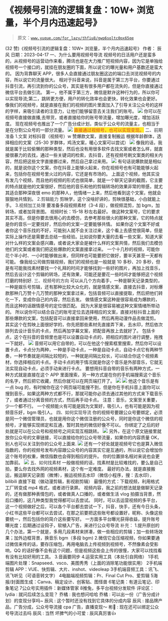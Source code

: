 # 《视频号引流的逻辑复盘：10W+ 浏览量，半个月内迅速起号》

> 原文：[`www.yuque.com/for_lazy/thfiu8/gwp6soltc0px65qe`](https://www.yuque.com/for_lazy/thfiu8/gwp6soltc0px65qe)

<ne-h2 id="616edc8e" data-lake-id="616edc8e"><ne-heading-ext><ne-heading-anchor></ne-heading-anchor><ne-heading-fold></ne-heading-fold></ne-heading-ext><ne-heading-content><ne-text id="uc889a90d">(32 赞)《视频号引流的逻辑复盘：10W+ 浏览量，半个月内迅速起号》</ne-text></ne-heading-content></ne-h2> <ne-p id="u5cd52c6a" data-lake-id="u5cd52c6a"><ne-text id="u94c24b5d">作者： 辰风</ne-text></ne-p> <ne-p id="u6a9d60bb" data-lake-id="u6a9d60bb"><ne-text id="u59b0fc50">日期：2023-04-17</ne-text></ne-p> <ne-h3 id="5dfa1d88" data-lake-id="5dfa1d88"><ne-heading-ext><ne-heading-anchor></ne-heading-anchor><ne-heading-fold></ne-heading-fold></ne-heading-ext><ne-heading-content><ne-text id="ub12c8814">一、为什么要用视频号导流</ne-text></ne-heading-content></ne-h3> <ne-p id="u9f76c6b1" data-lake-id="u9f76c6b1"><ne-text id="u46bb8329">视频号的日活用户还是蛮多的，从视频号的运营动作来看，腾讯也是在大力推广短视频内容，因为它是单独给视频号一个接口的，就挂在朋友圈的下面，所以说它的曝光量和用户基数还是蛮大的。</ne-text></ne-p> <ne-p id="u4dc09851" data-lake-id="u4dc09851"><ne-text id="uf5d92eed">因为背靠聊天 APP，很多人会直接通过朋友圈这边的端口去浏览视频号的内容，所以说它的流量很大。</ne-text></ne-p> <ne-p id="u235a57e1" data-lake-id="u235a57e1"><ne-text id="ua87eef73">相对于抖音来说，抖音是属于第三方平台，你要通过抖音引流，再引流到你的公众号，其实是有很多用户都在流失的，但是你直接通过微信平台去做引流。</ne-text></ne-p> <ne-p id="u211ac8f1" data-lake-id="u211ac8f1"><ne-text id="u81feebf4" ne-bold="true">第一，他不属于第三方，微信是默许这种行为的，所以你可以实现导流;第二，跳转更方便，用户的转化效率也会更快，转化效果也会更好。</ne-text></ne-p> <ne-p id="u014e9c1d" data-lake-id="u014e9c1d"><ne-text id="u86c10d67">像我们的视频号，就是直接在我们的视频的图片里面加入了引导关注公众号的这样的字样，来吸引读者的注意力，让他们能够留意去关注我们的账号。</ne-text></ne-p> <ne-p id="u019d4c5f" data-lake-id="u019d4c5f"><ne-card data-card-name="image" data-card-type="inline" id="gfy2Q" data-event-boundary="card">![](img/e01a80587b998276cab5da2fe5eb041e.png)</ne-card></ne-p> <ne-p id="udde810ac" data-lake-id="udde810ac"><ne-text id="ua18ee6d1">你可以在视频号直接做直播,去带货，或者直接给你的账号带流量，增加曝光度，增加活跃度。</ne-text></ne-p> <ne-p id="u5390032b" data-lake-id="u5390032b"><ne-text id="u154023cf">现在视频号也推出了一个广告分成计划，类似于公众号的流量主，也相当于是在分割公众号的一部分流量。</ne-text></ne-p> <ne-p id="u2b396d3f" data-lake-id="u2b396d3f"><ne-card data-card-name="image" data-card-type="inline" id="xPAsm" data-event-boundary="card">![](img/91cba1fedee9c810540579d663b48416.png)</ne-card></ne-p> <ne-p id="u2a3e5d52" data-lake-id="u2a3e5d52"><ne-text id="u1cafc404" style="background-color: rgb(255, 233, 40); color: rgb(216, 57, 49);">直接通过视频号，也可以实现变现。</ne-text></ne-p> <ne-h3 id="9e559003" data-lake-id="9e559003"><ne-heading-ext><ne-heading-anchor></ne-heading-anchor><ne-heading-fold></ne-heading-fold></ne-heading-ext><ne-heading-content><ne-text id="u3a700dc7" style="background-color: rgb(255, 255, 255); color: rgb(47, 48, 52);">二、前期准备</ne-text></ne-heading-content></ne-h3> <ne-h4 id="9039450f" data-lake-id="9039450f"><ne-heading-ext><ne-heading-anchor></ne-heading-anchor><ne-heading-fold></ne-heading-fold></ne-heading-ext> <ne-heading-content></ne-heading-content></ne-h4> <ne-h4 id="fee436e1" data-lake-id="fee436e1"><ne-heading-ext><ne-heading-anchor></ne-heading-anchor><ne-heading-fold></ne-heading-fold></ne-heading-ext><ne-heading-content><ne-text id="u732c031e" style="background-color: rgb(255, 255, 255); color: rgb(47, 48, 52);">1.文案</ne-text></ne-heading-content></ne-h4> <ne-p id="u7ddb5712" data-lake-id="u7ddb5712"><ne-text id="u07d5a4f7">对标抖音（视频号）w 赞爆款文案，直接复制搬运</ne-text></ne-p> <ne-p id="u0b5f762c" data-lake-id="u0b5f762c"><ne-text id="ub79a29d6">根据年龄群体，选择相应的文案（25-30 岁群体，鸡汤文案，暖心文案可以尝试）</ne-text></ne-p> <ne-p id="u002105f7" data-lake-id="u002105f7"><ne-card data-card-name="image" data-card-type="inline" id="PP6xi" data-event-boundary="card">![](img/0e8b02e02a197f971550f7e8cc2ee027.png)</ne-card></ne-p> <ne-p id="u6259ce08" data-lake-id="u6259ce08"><ne-text id="u327e9ccc">像我的话，我就是属于比较偷懒的那种类型，然后也没有用很多软件去找文案或者怎么样，就直接很暴力的去找，通过一些关键词的检索，去抖音，还有视频号刷文案类的相关内容，然后把这些文字直接挪过来，然后自己拿过来用。</ne-text></ne-p> <ne-p id="u5e237d0f" data-lake-id="u5e237d0f"><ne-card data-card-name="image" data-card-type="inline" id="YVW2V" data-event-boundary="card">![](img/eba06d0138588701cd1041bc8790eaa1.png)</ne-card></ne-p> <ne-p id="ufb6deef7" data-lake-id="ufb6deef7"><ne-text id="u4423be69">有句话说爆款就是相似的，就是说你这个文案，你在抖音上能够火起来，你在视频号也有可能能够火起来，包括你在视频号里火过的内容，它还是有市场的。</ne-text></ne-p> <ne-p id="u0197e6ff" data-lake-id="u0197e6ff"><ne-text id="ub8729186">上面这个视频，他其实没有发几个视频，而且他的视频的形式也很简单，就是一个聊天记录的截图，它主要的特点就是他的文案很好，然后他的音乐和他的剪辑转场的效果非常的带感，就尤其适合那种深夜很 emo 的那种人，他情绪一上来，然后他看到这个文案，他就会狠狠地共情到。</ne-text></ne-p> <ne-h4 id="ecbb4965" data-lake-id="ecbb4965"><ne-heading-ext><ne-heading-anchor></ne-heading-anchor><ne-heading-fold></ne-heading-fold></ne-heading-ext><ne-heading-content><ne-text id="u07c943a1" style="background-color: rgb(255, 255, 255); color: rgb(47, 48, 52);">2.剪辑能力</ne-text></ne-heading-content></ne-h4> <ne-p id="ud5eaab05" data-lake-id="ud5eaab05"><ne-text id="u79030374">剪映学，这个没啥好讲的，剪映很基础，小白就能上手。</ne-text></ne-p> <ne-h4 id="9039450f-1" data-lake-id="9039450f-1"><ne-heading-ext><ne-heading-anchor></ne-heading-anchor><ne-heading-fold></ne-heading-fold></ne-heading-ext> <ne-heading-content></ne-heading-content></ne-h4> <ne-h4 id="96369e93" data-lake-id="96369e93"><ne-heading-ext><ne-heading-anchor></ne-heading-anchor><ne-heading-fold></ne-heading-fold></ne-heading-ext><ne-heading-content><ne-text id="ua2eb1245" style="background-color: rgb(255, 255, 255); color: rgb(47, 48, 52);">3.视频加工处理</ne-text></ne-heading-content></ne-h4> <ne-p id="u0714208e" data-lake-id="u0714208e"><ne-text id="uc6c7af5b">要准备多段视频素材（3-4 段），做视频混剪，加 bgm，加转场，或者加背景图。</ne-text></ne-p> <ne-p id="u1f40114e" data-lake-id="u1f40114e"><ne-text id="u81a0743f">视频时长：15-18 秒左右最好。</ne-text></ne-p> <ne-p id="u94819d91" data-lake-id="u94819d91"><ne-text id="u0cde1b9b">做这种文案号，它的要求其实不高，但是你要去很用心的去模仿，去参考那些很火的那种文案，它的特点就是你的音乐一定要找好，然后你的文案一定要能够共情。</ne-text></ne-p> <ne-p id="u37cde57a" data-lake-id="u37cde57a"><ne-text id="u8510cdca">如果你这个文案不好或者你这个音乐找的不好，可能别人就不会关注过来，这个看上去感觉很简单，但是实际上操作还是需要去总结一些经验。比如说你要大量的去看一些文案，知道大家对什么样的文案会感兴趣，或者说大家会是被什么样的文案共情，然后我们去模仿他们的文案或者我们把这些爆款的文案直接拿过来。</ne-text></ne-p> <ne-p id="u2e3ea967" data-lake-id="u2e3ea967"><ne-text id="u4de9bea7">一个十几秒的视频，可能你花个半小时、一小时能够做出来，但同样也可能要把它做好，要半天甚至一天都有可能。</ne-text></ne-p> <ne-p id="ue80a0bd4" data-lake-id="ue80a0bd4"><ne-text id="ud755fc14">像我给公司做剪辑视频，我们的视频也是一般就是 10 多秒、20 多秒，但是有可能我找素材要找一个礼拜的时间才能够找到一些好的图片，再加上找音乐，然后去设计这个剪辑的转场，还有效果，可能还是要花一些时间才能够把这个视频打磨的特别好.</ne-text></ne-p> <ne-h3 id="26442cdd" data-lake-id="26442cdd"><ne-heading-ext><ne-heading-anchor></ne-heading-anchor><ne-heading-fold></ne-heading-fold></ne-heading-ext><ne-heading-content><ne-text id="u58b12b0a" style="background-color: rgb(255, 255, 255); color: rgb(47, 48, 52);">三、视频号的方向</ne-text></ne-heading-content></ne-h3> <ne-p id="ufddbedc2" data-lake-id="ufddbedc2"><ne-text id="uf8658611">可以从几个方向着手，一种是聊天记录类型的，一种是娱乐号剪辑，还有那种比较大众化的，就是情感文案，直接去抖音，对标爆款那种几万赞十几万赞的那种文案拿过来，包括音频可以直接提取，然后把他们转化一下，变成你自己的内容，然后去发。</ne-text></ne-p> <ne-p id="u2dbac95a" data-lake-id="u2dbac95a"><ne-text id="ua1c2c447">做情感文案这种是很容易成为爆款的，而且这种的话跟情感号的定位很匹配。</ne-text></ne-p> <ne-p id="u2136b5b1" data-lake-id="u2136b5b1"><ne-text id="ua260d716">因为大家是很容易被这种文案情绪所带动的。</ne-text></ne-p> <ne-p id="ue82b61ef" data-lake-id="ue82b61ef"><ne-text id="u609578cc">所以说你可以结合自己的账号定位去选择相应的文案，直接对标抖音上面的那些爆款的文案，包括配音可以直接拿回来使用，然后再用动漫作品去做混剪。</ne-text></ne-p> <ne-p id="u7fe31805" data-lake-id="u7fe31805"><ne-text id="ufdb8b4a4">其实这个在剪映上面很好学的，你先把那些素材先直接弄下来，去水印，然后依次排列去设计音乐的卡点，然后再加字幕文案，把配音再放上去就好了。</ne-text></ne-p> <ne-p id="u8bc24ff1" data-lake-id="u8bc24ff1"><ne-text id="u566fef72">包括卡点，这个在抖音的音频里也是可以设置自动卡点的，把相应的图片进行调整，拖拽一下就好。</ne-text></ne-p> <ne-p id="u7633db87" data-lake-id="u7633db87"><ne-card data-card-name="image" data-card-type="inline" id="CmCSX" data-event-boundary="card">![](img/425566f148206da1763ba2dd1b78fa17.png)</ne-card></ne-p> <ne-p id="u3deddfd1" data-lake-id="u3deddfd1"><ne-text id="ud970bb9d">音频可以用它自带的，可以在他这个搜索框里搜索，然后你可以设置卡点，卡点分为两种，一种是手动卡点，一种是自动卡点，自动卡点它有两种节奏，一种节奏就是间隔比较短的，一种就是间隔比较长，可以结合你这个视频素材，你选择相应的卡点。手动卡点的用于情况就是你这个音乐是外部音乐，它就无法实现自动卡点，必须手动来进行卡点。</ne-text></ne-p> <ne-p id="u93a1c0b5" data-lake-id="u93a1c0b5"><ne-text id="u143f7678">要想用抖音自带的音乐有两种方式，一种方式就是直接在这个 APP 里面搜索，另一种方式是在你的手机端搜索这个音乐的名字，然后把它收藏，然后你就可以在网页端打开了。</ne-text></ne-p> <ne-p id="u677b1c92" data-lake-id="u677b1c92"><ne-card data-card-name="image" data-card-type="inline" id="CooIQ" data-event-boundary="card">![](img/f2007f0ff232f8a3987873a581ed2e6c.png)</ne-card></ne-p> <ne-p id="uece05419" data-lake-id="uece05419"><ne-card data-card-name="image" data-card-type="inline" id="unWPG" data-event-boundary="card">![](img/3617ab363b7bfa5bd675a28d8d5af94c.png)</ne-card></ne-p> <ne-p id="uba52ef75" data-lake-id="uba52ef75"><ne-text id="u3150969d">他这个音乐是有一点 bug 的，有时候你在这个网页端可能搜不到，但是你在手机抖音上面你可以搜到音乐，如果这两种方式都不行，那就可能你必须去通过其他的方式来下载音乐了，或者通过分离音频的方式，然后再手动卡点。</ne-text></ne-p> <ne-p id="ub1f89b76" data-lake-id="ub1f89b76"><ne-text id="u40011415">注意：音乐，文案至关重要，少一个都不行。</ne-text></ne-p> <ne-p id="u06ab3cc8" data-lake-id="u06ab3cc8"><ne-text id="u88487168">一个视频能火有可能是因为文案好，吸引人，也有可能是因为视频音乐好，bgm 吸引人。</ne-text></ne-p> <ne-h3 id="9039450f-2" data-lake-id="9039450f-2"><ne-heading-ext><ne-heading-anchor></ne-heading-anchor><ne-heading-fold></ne-heading-fold></ne-heading-ext> <ne-heading-content></ne-heading-content></ne-h3> <ne-h3 id="23619eca" data-lake-id="23619eca"><ne-heading-ext><ne-heading-anchor></ne-heading-anchor><ne-heading-fold></ne-heading-fold></ne-heading-ext><ne-heading-content><ne-text id="u6f749c88" style="background-color: rgb(255, 255, 255); color: rgb(47, 48, 52);">四、如何实现导流</ne-text></ne-heading-content></ne-h3> <ne-p id="ub7bfaddb" data-lake-id="ub7bfaddb"><ne-text id="uf9e38ae8">你的视频号要跟公众号要绑定，必须是同一个微信管理员，也就是用你这个微信注册的公众号，同时是你这个微信的视频号，才能够实现绑定和互通，暂时其他的微信好像不可以。</ne-text></ne-p> <ne-p id="u0ef45852" data-lake-id="u0ef45852"><ne-text id="ue2003a4b">你绑定了之后的好处就是可以在公众号和视频号之间实现互相跳转。</ne-text></ne-p> <ne-p id="ue403b277" data-lake-id="ue403b277"><ne-card data-card-name="image" data-card-type="inline" id="rbpNG" data-event-boundary="card">![](img/e987e76434a2a876f6d7801eff58f2a1.png)</ne-card></ne-p> <ne-p id="u017c35f1" data-lake-id="u017c35f1"><ne-text id="ucdbf2d2f">另外，在这个原文链接里就放你公众号的文章链接，可以直接给你的公众号带流量，如果你的内容质量 OK，别人也可以关注到你的公众号上面来.</ne-text></ne-p> <ne-p id="u3a6c657c" data-lake-id="u3a6c657c"><ne-card data-card-name="image" data-card-type="inline" id="Iczu2" data-event-boundary="card">![](img/81d42c0692fcaa77d378108e7c09ad3a.png)</ne-card></ne-p> <ne-h1 id="9039450f-3" data-lake-id="9039450f-3"><ne-heading-ext><ne-heading-anchor></ne-heading-anchor><ne-heading-fold></ne-heading-fold></ne-heading-ext> <ne-heading-content></ne-heading-content></ne-h1> <ne-p id="uc5f7731a" data-lake-id="uc5f7731a"><ne-text id="u1a5a0a5d">还有一个好处就是视频号它也是算入微信指数的，你的视频号发布内容跟公众号的内容其实它是互通的，所以说它会增加你这个账号的权重，微信指数也会得到相应的提升。</ne-text></ne-p> <ne-p id="ue921884c" data-lake-id="ue921884c"><ne-text id="u3f8a553f">你的位置排名相对来说也会更加靠前。</ne-text></ne-p> <ne-p id="u3d3280d0" data-lake-id="u3d3280d0"><ne-card data-card-name="image" data-card-type="inline" id="ohaEj" data-event-boundary="card">![](img/cf550b5934904df7d57fb28d7fe22afb.png)</ne-card></ne-p> <ne-h3 id="786e47b0" data-lake-id="786e47b0"><ne-heading-ext><ne-heading-anchor></ne-heading-anchor><ne-heading-fold></ne-heading-fold></ne-heading-ext><ne-heading-content><ne-text id="u2c02d1b3" style="background-color: rgb(255, 255, 255); color: rgb(47, 48, 52);">五、如何找素材</ne-text></ne-heading-content></ne-h3> <ne-p id="u5589bbea" data-lake-id="u5589bbea"><ne-text id="u3bbef0c5">一般做视频的话，找素材是比较难找的，要么是自己拍，要么你去找外网的视频素材，这个有一定难度。</ne-text></ne-p> <ne-p id="u00c1ae33" data-lake-id="u00c1ae33"><ne-text id="uac7f67ec">最好的办法，就是直接搬运，搬运聊天记录图（微博），搬运视频去水印（微信小程序，搜：去水印），bilibili 直接下载（做动漫剪辑，影视剧剪辑）</ne-text></ne-p> <ne-p id="u9a3aa64a" data-lake-id="u9a3aa64a"><ne-text id="ud128a69f" ne-underline="true">最慢的方式：下载视频，利用格式工厂转变成 mp4 格式，或者进行录屏。</ne-text></ne-p> <ne-p id="ua8e032fc" data-lake-id="ua8e032fc"><ne-text id="ua03eb05a">视频内容，我之前的想法就是做聊天记录的，还有做那种表情包的，或者做真人口播的，或者做生活 vlog 拍摄当背景，然后口播的，这几种类型我觉得都可以去尝试。</ne-text></ne-p> <ne-p id="ua27654e4" data-lake-id="ua27654e4"><ne-text id="u25840dd5">同时，可以去运营视频的多平台，这一个视频做好之后，可以各个平台都去尝试一下，抖音，快手，还有今日头条，小红书这些平台都可以去尝试，在那之前要把这些账号都设置好，昵称、头像这些要统一，然后包括你的简介这些要写好。</ne-text></ne-p> <ne-p id="u004fb3c1" data-lake-id="u004fb3c1"><ne-text id="u982a8e7c">一方面多平台曝光获得收益，提升账号曝光度；后期通过设钩子，软植入广告，来进行公众号导流</ne-text></ne-p> <ne-h3 id="8f68e2bf" data-lake-id="8f68e2bf"><ne-heading-ext><ne-heading-anchor></ne-heading-anchor><ne-heading-fold></ne-heading-fold></ne-heading-ext><ne-heading-content><ne-text id="u3f3582db" style="background-color: rgb(255, 255, 255); color: rgb(47, 48, 52);">补充：</ne-text></ne-heading-content></ne-h3> <ne-p id="u7f9c787a" data-lake-id="u7f9c787a"><ne-text id="ueef46789">1.提升原创的几个办法，第一个就是，多用几段素材来拼凑，做一些相应的剪辑；加一些转场效果；加外边框背景，换音乐 bgm（多段 bgm)</ne-text></ne-p> <ne-p id="ufc5a8c14" data-lake-id="ufc5a8c14"><ne-text id="u731b28bf">2.微信它会压缩视频，你如果要通过微信来传的话，要存压缩包，再用电脑去上传视频到视频号，不然像素会受影响，QQ 的话好像不会有这个问题，但是视频这些会上传的很慢，大家可以找找看有没有比较好用的工具。</ne-text></ne-p> <ne-p id="u9f9ae20a" data-lake-id="u9f9ae20a"><ne-text id="u5d1a4a37">3.音画要同步</ne-text></ne-p> <ne-p id="uc24c5c3e" data-lake-id="uc24c5c3e"><ne-text id="uecc4da54">4.运营实用工具（本处引自网络）</ne-text></ne-p> <ne-oli index-type="0"><ne-oli-i>1</ne-oli-i><ne-oli-c class="ne-oli-content" id="ue3410b50" data-lake-id="ue3410b50"><ne-text id="ub751b8cd">手机端图片处理：Snapseed、vsco、美图秀秀（上面的消除笔功能很实用）</ne-text></ne-oli-c></ne-oli> <ne-oli index-type="0"><ne-oli-i>2</ne-oli-i><ne-oli-c class="ne-oli-content" id="udea98c64" data-lake-id="udea98c64"><ne-text id="ua73e73d8">手机端剪辑 APP：VUE、快剪辑、大片、inshot、videoleap</ne-text></ne-oli-c></ne-oli> <ne-oli index-type="0"><ne-oli-i>3</ne-oli-i><ne-oli-c class="ne-oli-content" id="u9fe90ff8" data-lake-id="u9fe90ff8"><ne-text id="ub1a675b0">手机端音频工具：讯飞、讯飞听见（可语音转文字）</ne-text></ne-oli-c></ne-oli> <ne-oli index-type="0"><ne-oli-i>4</ne-oli-i><ne-oli-c class="ne-oli-content" id="uc2baa420" data-lake-id="uc2baa420"><ne-text id="u394b45f8">电脑端视频剪辑：Pr、Final Cut Pro、爱剪辑</ne-text></ne-oli-c></ne-oli> <ne-oli index-type="0"><ne-oli-i>5</ne-oli-i><ne-oli-c class="ne-oli-content" id="u79174a50" data-lake-id="u79174a50"><ne-text id="u21c96b32">海报/封面图生成：Canva、稿定设计、创客贴、图怪兽</ne-text></ne-oli-c></ne-oli> <ne-oli index-type="0"><ne-oli-i>6</ne-oli-i><ne-oli-c class="ne-oli-content" id="ud85cafda" data-lake-id="ud85cafda"><ne-text id="u46f68f4a">笔记类：有道云笔记、印象笔记</ne-text></ne-oli-c></ne-oli> <ne-oli index-type="0"><ne-oli-i>7</ne-oli-i><ne-oli-c class="ne-oli-content" id="u5899d42e" data-lake-id="u5899d42e"><ne-text id="ucdeca115">公众号实用插件：新媒体管家</ne-text></ne-oli-c></ne-oli> <ne-oli index-type="0"><ne-oli-i>8</ne-oli-i><ne-oli-c class="ne-oli-content" id="u1605e19a" data-lake-id="u1605e19a"><ne-text id="ub2f1f373">推兔，多平台视频分发软件</ne-text></ne-oli-c></ne-oli> <ne-hole id="u91132ebd" data-lake-id="u91132ebd"><ne-card data-card-name="hr" data-card-type="block" id="YKUlV" data-event-boundary="card"><ne-p id="ucac7c8a6" data-lake-id="ucac7c8a6"><ne-text id="u54e9997c">评论区：</ne-text></ne-p> <ne-p id="u35800509" data-lake-id="u35800509"><ne-text id="uec83b136">lydia : 就问后续怎么变现？</ne-text> <ne-text id="u97784ccc">乔橘 : 我也想问哈哈</ne-text> <ne-text id="uf706443b">乔橘 : 可以出一份（广告分成计划）的变现分享吗~</ne-text> <ne-text id="u609713d1">辰风 : 这个暂时还没有找到它具体的分成内容</ne-text> <ne-text id="u138147c0">辰风 : 接品牌产品，广告分成，公众号导流接 cpa 广告，直播变现～</ne-text> <ne-text id="ub257fb11">彬🤔 : 现在还可以绑定公众号导流过去吗</ne-text> <ne-text id="ue731e02e">辰风 : 当然</ne-text> <ne-text id="u2b718a7b">坏脾气的小可爱 : 辰风真厉害👍</ne-text></ne-p></ne-card></ne-hole>